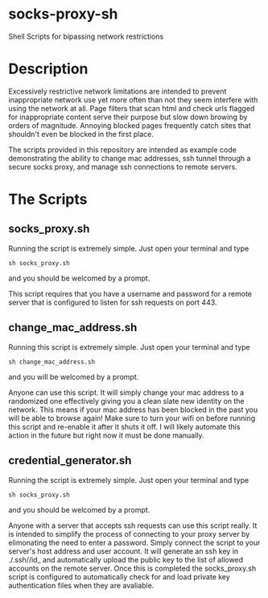 # socks-proxy-sh
Shell Scripts for bipassing network restrictions

# Description
Excessively restrictive network limitations are intended to prevent inappropriate network use yet more often than not they seem interfere with using the network at all.
Page filters that scan html and check urls flagged for inappropriate content serve their purpose but slow down browing by orders of magnitude.
Annoying blocked pages frequently catch sites that shouldn't even be blocked in the first place.

The scripts provided in this repository are intended as example code demonstrating the ability to change mac addresses, ssh tunnel through a secure socks proxy, and manage ssh connections to remote servers.


# The Scripts

## socks_proxy.sh
Running the script is extremely simple. Just open your terminal and type
```shell
sh socks_proxy.sh
```
and you should be welcomed by a prompt. 

This script requires that you have a username and password for a remote server that is configured to listen for ssh requests on port 443.


## change_mac_address.sh
Running this script is extremely simple. Just open your terminal and type
```shell
sh change_mac_address.sh
```
and you will be welcomed by a prompt.

Anyone can use this script. It will simply change your mac address to a randomized one effectively giving you a clean slate new identity on the network. This means if your mac address has been blocked in the past you will be able to browse again! Make sure to turn your wifi on before running this script and re-enable it after it shuts it off. I will likely automate this action in the future but right now it must be done manually.

## credential_generator.sh

Running the script is extremely simple. Just open your terminal and type
```shell
sh socks_proxy.sh
```
and you should be welcomed by a prompt. 

Anyone with a server that accepts ssh requests can use this script really. It is intended to simplify the process of connecting to your proxy server by elimonating the need to enter a password.
Simply connect the script to your server's host address and user account. It will generate an ssh key in ./.ssh/<host addr>/id_<username> and automatically upload the public key to the list of allowed accounts on the remote server.
Once this is completed the socks_proxy.sh script is configured to automatically check for and load private key authentication files when they are avaliable.
